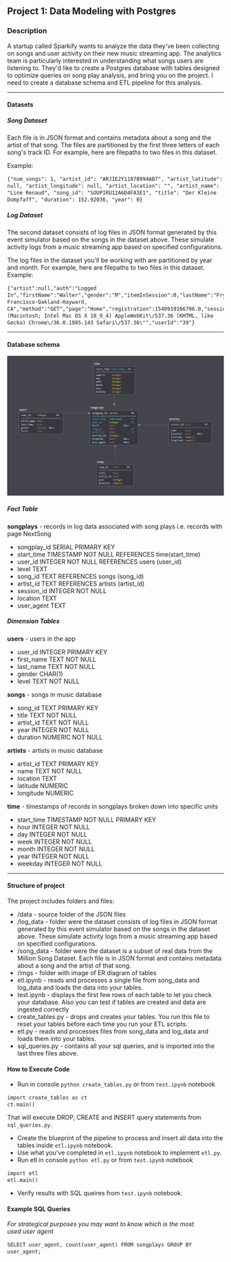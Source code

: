 ## Project 1: Data Modeling with Postgres

### Description
A startup called Sparkify wants to analyze the data they've been collecting on songs and user 
activity on their new music streaming app. The analytics team is particularly interested in 
understanding what songs users are listening to. 
They'd like to create a Postgres database with tables designed to optimize queries 
on song play analysis, and bring you on the project. I need to create a database schema and
ETL pipeline for this analysis. 

--------------------------------------------

#### Datasets

##### Song Dataset
Each file is in JSON format and contains metadata about a song and the artist of that song. 
The files are partitioned by the first three letters of each song's track ID. 
For example, here are filepaths to two files in this dataset.

Example:
```
{"num_songs": 1, "artist_id": "ARJIE2Y1187B994AB7", "artist_latitude": null, "artist_longitude": null, "artist_location": "", "artist_name": "Line Renaud", "song_id": "SOUPIRU12A6D4FA1E1", "title": "Der Kleine Dompfaff", "duration": 152.92036, "year": 0}
```

##### Log Dataset
The second dataset consists of log files in JSON format generated by this event simulator based on the songs in 
the dataset above. These simulate activity logs from a music streaming app based on specified configurations.

The log files in the dataset you'll be working with are partitioned by year and month. For example, here are filepaths
to two files in this dataset.
Example: 
```
{"artist":null,"auth":"Logged In","firstName":"Walter","gender":"M","itemInSession":0,"lastName":"Frye","length":null,"level":"free","location":"San Francisco-Oakland-Hayward, CA","method":"GET","page":"Home","registration":1540919166796.0,"sessionId":38,"song":null,"status":200,"ts":1541105830796,"userAgent":"\"Mozilla\/5.0 (Macintosh; Intel Mac OS X 10_9_4) AppleWebKit\/537.36 (KHTML, like Gecko) Chrome\/36.0.1985.143 Safari\/537.36\"","userId":"39"}
```
--------------------------------------------

#### Database schema

![schema](imgs/ER_Diagram.png) 

##### Fact Table
**songplays** - records in log data associated with song plays i.e. records with page NextSong
- songplay_id SERIAL PRIMARY KEY
- start_time TIMESTAMP NOT NULL REFERENCES time(start_time)
- user_id INTEGER NOT NULL REFERENCES users (user_id)
- level TEXT
- song_id TEXT REFERENCES songs (song_id)
- artist_id TEXT REFERENCES artists (artist_id)
- session_id INTEGER NOT NULL
- location TEXT
- user_agent TEXT

##### Dimension Tables
**users** - users in the app
- user_id INTEGER PRIMARY KEY
- first_name TEXT NOT NULL
- last_name TEXT NOT NULL
- gender CHAR(1)
- level TEXT NOT NULL

**songs** - songs in music database
- song_id TEXT PRIMARY KEY
- title TEXT NOT NULL
- artist_id TEXT NOT NULL
- year INTEGER NOT NULL
- duration NUMERIC NOT NULL

**artists** - artists in music database
- artist_id TEXT PRIMARY KEY
- name TEXT NOT NULL
- location TEXT
- latitude NUMERIC
- longitude NUMERIC

**time** - timestamps of records in songplays broken down into specific units
- start_time TIMESTAMP NOT NULL PRIMARY KEY
- hour INTEGER NOT NULL
- day INTEGER NOT NULL
- week INTEGER NOT NULL
- month INTEGER NOT NULL
- year INTEGER NOT NULL
- weekday INTEGER NOT NULL

--------------------------------------------
#### Structure of project

The project includes folders and files:

*  /data   - source folder of the JSON files
  *  /log_data  - folder were the dataset consists of log files in JSON format generated by this event simulator based on the songs in the dataset above. These simulate activity logs from a music streaming app based on specified configurations.
  *  /song_data  -  folder were the dataset is a subset of real data from the Million Song Dataset. Each file is in JSON format and contains metadata about a song and the artist of that song.
*  /imgs  - folder with image of ER diagram of tables
*  etl.ipynb  - reads and processes a single file from song_data and log_data and loads the data into your tables. 
*  test.ipynb  - displays the first few rows of each table to let you check your database. Also you can test if tables are created and data are ingested correctly
*  create_tables.py  - drops and creates your tables. You run this file to reset your tables before each time you run your ETL scripts.
*  etl.py  - reads and processes files from song_data and log_data and loads them into your tables. 
*  sql_queries.py  - contains all your sql queries, and is imported into the last three files above.

#### How to Execute Code

- Run in console `python create_tables.py` or from `test.ipynb` notebook 
 ```
import create_tables as ct
ct.main()
```
That will execute DROP, CREATE and INSERT query statements from `sql_queries.py`.

- Create the blueprint of the pipeline to process and insert all data into the tables inside `etl.ipynb` notebook.
- Use what you've completed in `etl.ipynb` notebook to implement `etl.py`.  
- Run etl in console `python etl.py` or from `test.ipynb` notebook 
 ```
import etl
etl.main()
```
- Verify results with SQL queires from `test.ipynb` notebook. 


#### Example SQL Queries
<I> For strategical purposes you may want to know which is the most <br> used user agent</I>

```
SELECT user_agent, count(user_agent) FROM songplays GROUP BY user_agent;
```

